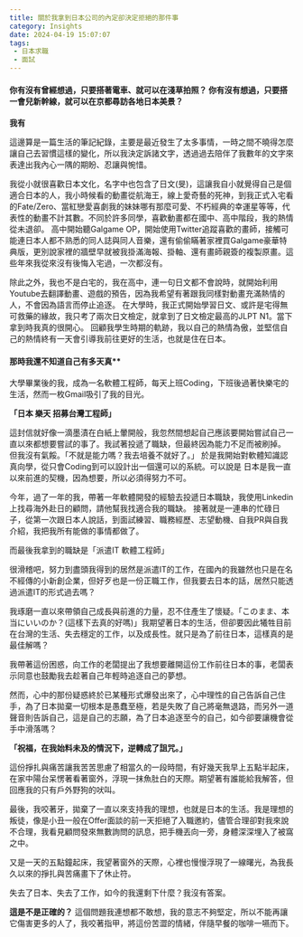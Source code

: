 ```yaml
---
title: 關於我拿到日本公司的內定卻決定拒絕的那件事
category: Insights
date: 2024-04-19 15:07:07
tags: 
 - 日本求職
 - 面試
---
```


#### 你有沒有曾經想過，只要搭著電車、就可以在淺草拍照？ 你有沒有想過，只要搭一會兒新幹線，就可以在京都尋訪各地日本美景？
**我有**

這邊算是一篇生活的筆記紀錄，主要是最近發生了太多事情，一時之間不曉得怎麼讓自己去習慣這樣的變化，所以我決定訴諸文字，透過過去陪伴了我數年的文字來表達出我內心一隅的期盼、忍讓與惋惜。

我從小就很喜歡日本文化，名字中也包含了日文(旻)，這讓我自小就覺得自己是個適合日本的人，我小時候看的動畫從航海王，線上愛奇藝的死神，到我正式入宅看的Fate/Zero、當紅戀愛喜劇我的妹妹哪有那麼可愛、不朽經典的幸運星等等，代表性的動畫不計其數。不同於許多同學，喜歡動畫都在國中、高中階段，我的熱情從未退卻。
高中開始聽Galgame OP，開始使用Twitter追蹤喜歡的畫師，接觸可能連日本人都不熟悉的同人誌與同人音樂，還有偷偷瞞著家裡買Galgame豪華特典版，更別說家裡的牆壁早就被我掛滿海報、掛軸、還有畫師親簽的複製原畫。這些年來我從來沒有後悔入宅過，一次都沒有。

除此之外，我也不是白宅的，我在高中，連一句日文都不會說時，就開始利用Youtube去翻譯動畫、遊戲的預告，因為我希望有著跟我同樣對動畫充滿熱情的人，不會因為語言而停止追逐。
在大學時，我正式開始學習日文、或許是宅得無可救藥的緣故，我只考了兩次日文檢定，就拿到了日文檢定最高的JLPT N1。當下拿到時我真的很開心。
回顧我學生時期的軌跡，我以自己的熱情為傲，並堅信自己的熱情終有一天會引導我前往更好的生活，也就是住在日本。
#### 那時我還不知道自己有多天真**
大學畢業後的我，成為一名軟體工程師，每天上班Coding，下班後過著快樂宅的生活，然而一枚Gmail吸引了我的目光。

**「日本 樂天 招募台灣工程師」**

這封信就好像一滴墨漬在白紙上暈開般，我忽然間想起自己應該要開始嘗試自己一直以來都想要嘗試的事了。我試著投遞了職缺，但最終因為能力不足而被刷掉。
但我沒有氣餒。「不就是能力嗎？我去培養不就好了。」
於是我開始對軟體知識認真向學，從只會Coding到可以設計出一個還可以的系統。可以說是
日本是我一直以來前進的契機，因為想要，所以必須得努力不可。

今年，過了一年的我，帶著一年軟體開發的經驗去投遞日本職缺，我使用Linkedin上找尋海外赴日的顧問，請他幫我找適合我的職缺。
接著就是一連串的忙碌日子，從第一次跟日本人說話，到面試練習、職務經歷、志望動機、自我PR與自我介紹，我把我所有能做的事情都做了。

而最後我拿到的職缺是「派遣IT 軟體工程師」

很滑稽吧，努力到盡頭我得到的居然是派遣IT的工作，在國內的我雖然也只是在名不經傳的小新創企業，但好歹也是一份正職工作，但我要去日本的話，居然只能透過派遣IT的形式過去嗎？

我琢磨一直以來帶領自己成長與前進的力量，忍不住產生了懷疑。「このまま、本当にいいのか？(這樣下去真的好嗎)」我期望著日本的生活，但卻要因此犧牲目前在台灣的生活、失去穩定的工作，以及成長性。就只是為了前往日本，這樣真的是最佳解嗎？

我帶著這份困惑，向工作的老闆提出了我想要離開這份工作前往日本的事，老闆表示同意也鼓勵我去趁著自己年輕時追逐自己的夢想。

然而，心中的那份疑惑終於已某種形式爆發出來了，心中理性的自己告訴自己住手，為了日本拋棄一切根本是愚蠢至極，若是失敗了自己將毫無退路，而另外一道聲音則告訴自己，這是自己的志願，為了日本追逐至今的自己，如今卻要讓機會從手中滑落嗎？

**「祝福，在我始料未及的情況下，逆轉成了詛咒。」**

這份掙扎與痛苦讓我苦苦思慮了相當久的一段時間，有好幾天我早上五點半起床，在家中陽台呆愣著看著窗外，浮現一抹魚肚白的天際。期望著有誰能給我解答，但回應我的只有戶外野狗的吠叫。

最後，我咬著牙，拋棄了一直以來支持我的理想，也就是日本的生活。我是理想的叛徒，像是小丑一般在Offer面談的前一天拒絕了入職邀約，儘管合理卻對我來說不合理，我看見顧問發來無數詢問的訊息，把手機丟向一旁，身體深深埋入了被窩之中。

又是一天的五點鐘起床，我望著窗外的天際，心裡也慢慢浮現了一線曙光，為我長久以來的掙扎與苦痛畫下了休止符。

失去了日本、失去了工作，如今的我還剩下什麼？我沒有答案。

**這是不是正確的？** 這個問題我連想都不敢想，我的意志不夠堅定，所以不能再讓它傷害更多的人了，我咬著指甲，將這份苦澀的情緒，伴隨早餐的咖啡一嚥而下。

